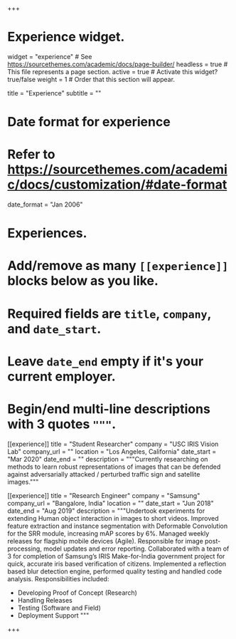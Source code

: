 +++
# Experience widget.
widget = "experience"  # See https://sourcethemes.com/academic/docs/page-builder/
headless = true  # This file represents a page section.
active = true  # Activate this widget? true/false
weight = 1  # Order that this section will appear.

title = "Experience"
subtitle = ""

# Date format for experience
#   Refer to https://sourcethemes.com/academic/docs/customization/#date-format
date_format = "Jan 2006"

# Experiences.
#   Add/remove as many `[[experience]]` blocks below as you like.
#   Required fields are `title`, `company`, and `date_start`.
#   Leave `date_end` empty if it's your current employer.
#   Begin/end multi-line descriptions with 3 quotes `"""`.
[[experience]]
  title = "Student Researcher"
  company = "USC IRIS Vision Lab"
  company_url = ""
  location = "Los Angeles, California"
  date_start = "Mar 2020"
  date_end = ""
  description = """Currently researching on methods to learn robust representations of images that can be defended against adversarially attacked / perturbed traffic sign and satellite images."""


[[experience]]
  title = "Research Engineer"
  company = "Samsung"
  company_url = "Bangalore, India"
  location = ""
  date_start = "Jun 2018"
  date_end = "Aug 2019"
  description = """Undertook experiments for extending Human object interaction in images to short videos. Improved feature extraction and instance segmentation with Deformable Convolution for the SRR module, increasing mAP scores by 6%. Managed weekly releases for flagship mobile devices (Agile). Responsible for image post-processing, model updates and error reporting. Collaborated with a team of 3 for completion of Samsung’s IRIS Make-for-India government project for quick, accurate iris based verification of citizens. Implemented a reflection based blur detection engine, performed quality testing and handled code analysis.
  Responsibilities included:
  
  * Developing Proof of Concept (Research)
  * Handling Releases
  * Testing (Software and Field)
  * Deployment Support
  """

+++
